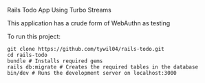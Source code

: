 Rails Todo App Using Turbo Streams

This application has a crude form of WebAuthn as testing

To run this project:
```
git clone https://github.com/tywil04/rails-todo.git
cd rails-todo
bundle # Installs required gems
rails db:migrate # Creates the required tables in the database
bin/dev # Runs the development server on localhost:3000
```